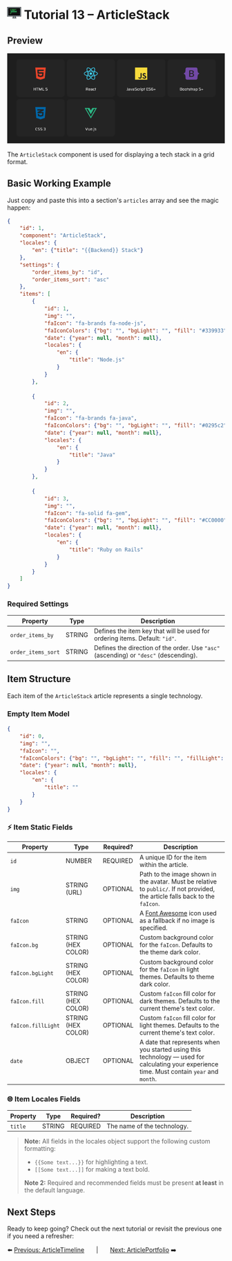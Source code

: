 # <img src="../assets/logo.png"> Tutorial 13 – ArticleStack

## Preview

![alt preview](../assets/article-stack-preview.png)

The `ArticleStack` component is used for displaying a tech stack in a grid format.

## Basic Working Example

Just copy and paste this into a section's `articles` array and see the magic happen:

```json
{
    "id": 1,
    "component": "ArticleStack",
    "locales": {
        "en": {"title": "{{Backend}} Stack"}
    },
    "settings": {
        "order_items_by": "id",
        "order_items_sort": "asc"
    },
    "items": [
        {
            "id": 1,
            "img": "",
            "faIcon": "fa-brands fa-node-js",
            "faIconColors": {"bg": "", "bgLight": "", "fill": "#339933", "fillLight": ""},
            "date": {"year": null, "month": null},
            "locales": {
                "en": {
                    "title": "Node.js"
                }
            }
        },

        {
            "id": 2,
            "img": "",
            "faIcon": "fa-brands fa-java",
            "faIconColors": {"bg": "", "bgLight": "", "fill": "#0295c2", "fillLight": "#007396"},
            "date": {"year": null, "month": null},
            "locales": {
                "en": {
                    "title": "Java"
                }
            }
        },

        {
            "id": 3,
            "img": "",
            "faIcon": "fa-solid fa-gem",
            "faIconColors": {"bg": "", "bgLight": "", "fill": "#CC0000", "fillLight": ""},
            "date": {"year": null, "month": null},
            "locales": {
                "en": {
                    "title": "Ruby on Rails"
                }
            }
        }
    ]
}
```

### Required Settings

| Property                                 | Type    | Description                                                                           |
|------------------------------------------|---------|---------------------------------------------------------------------------------------|
| `order_items_by`                         | STRING  | Defines the item key that will be used for ordering items. Default: `"id"`.           |
| `order_items_sort`                       | STRING  | Defines the direction of the order. Use `"asc"` (ascending) or `"desc"` (descending). |

## Item Structure

Each item of the `ArticleStack` article represents a single technology.

### Empty Item Model
```json
{
    "id": 0,
    "img": "",
    "faIcon": "",
    "faIconColors": {"bg": "", "bgLight": "", "fill": "", "fillLight": ""},
    "date": {"year": null, "month": null},
    "locales": {
        "en": {
            "title": ""
        }
    }
}
```

### ⚡ Item Static Fields

| Property           | Type               | Required? | Description                                                                                                                                 |
|--------------------|--------------------|-----------|---------------------------------------------------------------------------------------------------------------------------------------------|
| `id`               | NUMBER             | REQUIRED  | A unique ID for the item within the article.                                                                                                |
| `img`              | STRING (URL)       | OPTIONAL  | Path to the image shown in the avatar. Must be relative to `public/`. If not provided, the article falls back to the `faIcon`.              |
| `faIcon`           | STRING             | OPTIONAL  | A [Font Awesome](https://fontawesome.com/search?ic=free) icon used as a fallback if no image is specified.                                  |
| `faIcon.bg`        | STRING (HEX COLOR) | OPTIONAL  | Custom background color for the `faIcon`. Defaults to the theme dark color.                                                                 |
| `faIcon.bgLight`   | STRING (HEX COLOR) | OPTIONAL  | Custom background color for the `faIcon` in light themes. Defaults to theme dark color.                                                     |
| `faIcon.fill`      | STRING (HEX COLOR) | OPTIONAL  | Custom `faIcon` fill color for dark themes. Defaults to the current theme's text color.                                                     |
| `faIcon.fillLight` | STRING (HEX COLOR) | OPTIONAL  | Custom `faIcon` fill color for light themes. Defaults to the current theme's text color.                                                    |
| `date`             | OBJECT             | OPTIONAL  | A date that represents when you started using this technology — used for calculating your experience time. Must contain `year` and `month`. |

### 🌐 Item Locales Fields

| Property | Type   | Required?   | Description                 |
|----------|--------|-------------|-----------------------------|
| `title`  | STRING | REQUIRED    | The name of the technology. |

> **Note:** All fields in the locales object support the following custom formatting:
>- `{{Some text...}}` for highlighting a text.
>- `[[Some text...]]` for making a text bold.
>
> **Note 2:** Required and recommended fields must be present **at least** in the default language.

## Next Steps
Ready to keep going? Check out the next tutorial or revisit the previous one if you need a refresher:

⬅️ [Previous: ArticleTimeline](./TUTORIAL_12_ARTICLE_TIMELINE.md)
&nbsp;&nbsp;&nbsp;&nbsp;&nbsp;&nbsp;|&nbsp;&nbsp;&nbsp;&nbsp;&nbsp;&nbsp;
[Next: ArticlePortfolio](./TUTORIAL_14_ARTICLE_PORTFOLIO.md) ➡️ 
